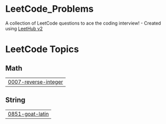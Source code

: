 # LeetCode_Problems
A collection of LeetCode questions to ace the coding interview! - Created using [LeetHub v2](https://github.com/arunbhardwaj/LeetHub-2.0)

<!---LeetCode Topics Start-->
# LeetCode Topics
## Math
|  |
| ------- |
| [0007-reverse-integer](https://github.com/SAN-sia305/LeetCode_Problems/tree/master/0007-reverse-integer) |
## String
|  |
| ------- |
| [0851-goat-latin](https://github.com/SAN-sia305/LeetCode_Problems/tree/master/0851-goat-latin) |
<!---LeetCode Topics End-->
